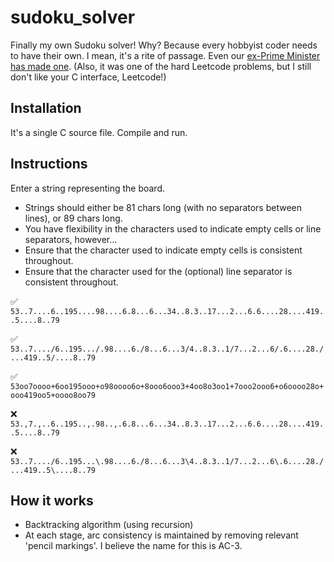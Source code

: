 # __sudoku_solver__
Finally my own Sudoku solver!
Why? Because every hobbyist coder needs to have their own.
I mean, it's a rite of passage. Even our [ex-Prime Minister has made one](http://bit.ly/1zAXbua). 
(Also, it was one of the hard Leetcode problems, but I still don't like your C interface, Leetcode!)

## Installation
It's a single C source file. Compile and run.

## Instructions
Enter a string representing the board.
- Strings should either be 81 chars long (with no separators between lines), or 89 chars long.
- You have flexibility in the characters used to indicate empty cells or line separators, however...
- Ensure that the character used to indicate empty cells is consistent throughout.
- Ensure that the character used for the (optional) line separator is consistent throughout.

✅ `53..7....6..195....98....6.8...6...34..8.3..17...2...6.6....28....419..5....8..79`

✅ `53..7..../6..195.../.98....6./8...6...3/4..8.3..1/7...2...6/.6....28./...419..5/....8..79`

✅ `53oo7oooo+6oo195ooo+o98oooo6o+8ooo6ooo3+4oo8o3oo1+7ooo2ooo6+o6oooo28o+ooo419oo5+oooo8oo79`

❌ `53.,7.,..6..195..,.98..,.6.8...6...34..8.3..17...2...6.6....28....419..5....8..79`

❌ `53..7..../6..195...\.98....6./8...6...3\4..8.3..1/7...2...6\.6....28./...419..5\....8..79`

## How it works
- Backtracking algorithm (using recursion)
- At each stage, arc consistency is maintained by removing relevant 'pencil markings'. I believe the name for this is AC-3.
